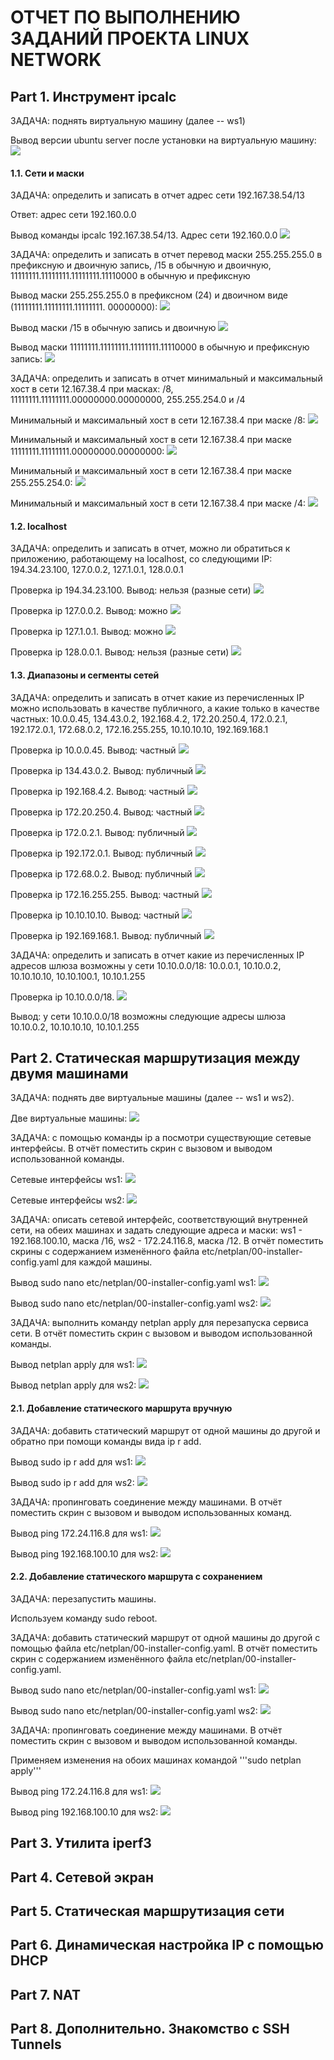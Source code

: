 #  ОТЧЕТ ПО ВЫПОЛНЕНИЮ ЗАДАНИЙ ПРОЕКТА LINUX NETWORK

## Part 1. Инструмент ipcalc

ЗАДАЧА: поднять виртуальную машину (далее -- ws1)

Вывод версии ubuntu server после установки на виртуальную машину:
![](./screenshots/1.1.png)

#### 1.1. Сети и маски

ЗАДАЧА: определить и записать в отчет адрес сети 192.167.38.54/13

Ответ: адрес сети 192.160.0.0

Вывод команды ipcalc 192.167.38.54/13. Адрес сети 192.160.0.0
![](./screenshots/1.2.png)

ЗАДАЧА: определить и записать в отчет перевод маски 255.255.255.0 в префиксную и двоичную запись, /15 в обычную и двоичную, 11111111.11111111.11111111.11110000 в обычную и префиксную

Вывод маски 255.255.255.0 в префиксном (24) и двоичном виде (11111111.11111111.11111111. 00000000):
![](./screenshots/1.3.png)

Вывод маски /15 в обычную запись и двоичную
![](./screenshots/1.4.png)

Вывод маски 11111111.11111111.11111111.11110000 в обычную и префиксную запись:
![](./screenshots/1.5.png)

ЗАДАЧА: определить и записать в отчет минимальный и максимальный хост в сети 12.167.38.4 при масках: /8, 11111111.11111111.00000000.00000000, 255.255.254.0 и /4

Минимальный и максимальный хост в сети 12.167.38.4 при маске /8:
![](./screenshots/1.6.png)

Минимальный и максимальный хост в сети 12.167.38.4 при маске 11111111.11111111.00000000.00000000:
![](./screenshots/1.7.png)

Минимальный и максимальный хост в сети 12.167.38.4 при маске 255.255.254.0:
![](./screenshots/1.8.png)

Минимальный и максимальный хост в сети 12.167.38.4 при маске /4:
![](./screenshots/1.9.png)

#### 1.2. localhost

ЗАДАЧА: определить и записать в отчет, можно ли обратиться к приложению, работающему на localhost, со следующими IP: 194.34.23.100, 127.0.0.2, 127.1.0.1, 128.0.0.1

Проверка ip 194.34.23.100. Вывод: нельзя (разные сети)
![](./screenshots/1.10.png)

Проверка ip 127.0.0.2. Вывод: можно
![](./screenshots/1.11.png)

Проверка ip 127.1.0.1. Вывод: можно
![](./screenshots/1.12.png)

Проверка ip 128.0.0.1. Вывод: нельзя (разные сети)
![](./screenshots/1.13.png)

#### 1.3. Диапазоны и сегменты сетей

ЗАДАЧА: определить и записать в отчет какие из перечисленных IP можно использовать в качестве публичного, а какие только в качестве частных: 10.0.0.45, 134.43.0.2, 192.168.4.2, 172.20.250.4, 172.0.2.1, 192.172.0.1, 172.68.0.2, 172.16.255.255, 10.10.10.10, 192.169.168.1

Проверка ip 10.0.0.45. Вывод: частный
![](./screenshots/1.14.png)

Проверка ip 134.43.0.2. Вывод: публичный
![](./screenshots/1.15.png)

Проверка ip 192.168.4.2. Вывод: частный
![](./screenshots/1.16.png)

Проверка ip 172.20.250.4. Вывод: частный
![](./screenshots/1.17.png)

Проверка ip 172.0.2.1. Вывод: публичный
![](./screenshots/1.18.png)

Проверка ip 192.172.0.1. Вывод: публичный
![](./screenshots/1.19.png)

Проверка ip 172.68.0.2. Вывод: публичный
![](./screenshots/1.20.png)

Проверка ip 172.16.255.255. Вывод: частный
![](./screenshots/1.21.png)

Проверка ip 10.10.10.10. Вывод: частный
![](./screenshots/1.22.png)

Проверка ip 192.169.168.1. Вывод: публичный
![](./screenshots/1.23.png)

ЗАДАЧА: определить и записать в отчет какие из перечисленных IP адресов шлюза возможны у сети 10.10.0.0/18: 10.0.0.1, 10.10.0.2, 10.10.10.10, 10.10.100.1, 10.10.1.255

Проверка ip 10.10.0.0/18.
![](./screenshots/1.24.png)

Вывод: у сети 10.10.0.0/18 возможны следующие адресы шлюза 10.10.0.2, 10.10.10.10, 10.10.1.255

## Part 2. Статическая маршрутизация между двумя машинами

ЗАДАЧА: поднять две виртуальные машины (далее -- ws1 и ws2).

Две виртуальные машины:
![](./screenshots/2.1.png)

ЗАДАЧА: с помощью команды ip a посмотри существующие сетевые интерфейсы. В отчёт поместить скрин с вызовом и выводом использованной команды.

Сетевые интерфейсы ws1:
![](./screenshots/2.2.png)

Сетевые интерфейсы ws2:
![](./screenshots/2.3.png)

ЗАДАЧА: описать сетевой интерфейс, соответствующий внутренней сети, на обеих машинах и задать следующие адреса и маски: ws1 - 192.168.100.10, маска /16, ws2 - 172.24.116.8, маска /12. В отчёт поместить скрины с содержанием изменённого файла etc/netplan/00-installer-config.yaml для каждой машины.

Вывод sudo nano etc/netplan/00-installer-config.yaml ws1:
![](./screenshots/2.4.png)

Вывод sudo nano etc/netplan/00-installer-config.yaml ws2:
![](./screenshots/2.5.png)

ЗАДАЧА: выполнить команду netplan apply для перезапуска сервиса сети. В отчёт поместить скрин с вызовом и выводом использованной команды.

Вывод netplan apply для ws1:
![](./screenshots/2.6.png)

Вывод netplan apply для ws2:
![](./screenshots/2.7.png)

#### 2.1. Добавление статического маршрута вручную

ЗАДАЧА: добавить статический маршрут от одной машины до другой и обратно при помощи команды вида ip r add.

Вывод sudo ip r add для ws1:
![](./screenshots/2.8.png)

Вывод sudo ip r add для ws2:
![](./screenshots/2.9.png)

ЗАДАЧА: пропинговать соединение между машинами. В отчёт поместить скрин с вызовом и выводом использованных команд.

Вывод ping 172.24.116.8 для ws1:
![](./screenshots/2.10.png)

Вывод ping 192.168.100.10 для ws2:
![](./screenshots/2.11.png)

#### 2.2. Добавление статического маршрута с сохранением

ЗАДАЧА: перезапустить машины.

Используем команду sudo reboot.

ЗАДАЧА: добавить статический маршрут от одной машины до другой с помощью файла etc/netplan/00-installer-config.yaml. В отчёт поместить скрин с содержанием изменённого файла etc/netplan/00-installer-config.yaml.

Вывод sudo nano etc/netplan/00-installer-config.yaml ws1:
![](./screenshots/2.12.png)

Вывод sudo nano etc/netplan/00-installer-config.yaml ws2:
![](./screenshots/2.13.png)

ЗАДАЧА: пропинговать соединение между машинами. В отчёт поместить скрин с вызовом и выводом использованной команды.

Применяем изменения на обоих машинах командой '''sudo netplan apply'''

Вывод ping 172.24.116.8 для ws1:
![](./screenshots/2.14.png)

Вывод ping 192.168.100.10 для ws2:
![](./screenshots/2.15.png)

## Part 3. Утилита iperf3

## Part 4. Сетевой экран

## Part 5. Статическая маршрутизация сети

## Part 6. Динамическая настройка IP с помощью DHCP

## Part 7. NAT

## Part 8. Дополнительно. Знакомство с SSH Tunnels

